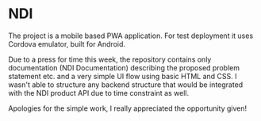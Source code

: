 # NDI

The project is a mobile based PWA application. For test deployment it uses Cordova emulator, built for Android.

Due to a press for time this week, the repository contains only documentation (NDI Documentation) describing the proposed problem statement etc. and a very simple UI flow using basic HTML and CSS. I wasn't able to structure any backend structure that would be integrated with the NDI product API due to time constraint as well.

Apologies for the simple work, I really appreciated the opportunity given!



